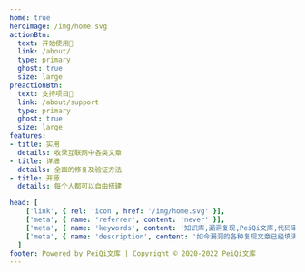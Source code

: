 ```yaml
---
home: true
heroImage: /img/home.svg
actionBtn:
  text: 开始使用🍃
  link: /about/
  type: primary
  ghost: true
  size: large
preactionBtn:
  text: 支持项目🍃
  link: /about/support
  type: primary
  ghost: true
  size: large
features:
- title: 实用
  details: 收录互联网中各类文章
- title: 详细
  details: 全面的修复及验证方法
- title: 开源
  details: 每个人都可以自由搭建

head: [
    ['link', { rel: 'icon', href: '/img/home.svg' }],
    ['meta', { name: 'referrer', content: 'never' }],
    ['meta', { name: 'keywords', content: '知识库,漏洞复现,PeiQi文库,代码审计,渗透测试' }],
    ['meta', { name: 'description', content: '如今漏洞的各种复现文章已经填满了互联网，但是每次去尝试漏洞复现时，总会纠结于环境搭建，POC和漏洞原理上。由于这些因素，通常都需要翻阅很多很多的文章才能理解这个漏洞，于是，便萌生了把环境搭建，POC，漏洞原理全部集合在一个文库的想法，PeiQI WiKi-POC文库便由此而来🐣' }],
  ]
footer: Powered by PeiQi文库 | Copyright © 2020-2022 PeiQi文库
---
```


</br>
</br>
<a-alert type="info" message="提示" description="由于传播、利用此文所提供的信息而造成的任何直接或者间接的后果及损失，均由使用者本人负责，文章作者不为此承担任何责任。PeiQi文库 拥有对此文章的修改和解释权如欲转载或传播此文章，必须保证此文章的完整性，包括版权声明等全部内容。未经作者允许，不得任意修改或者增减此文章内容，不得以任何方式将其用于商业目的。" showIcon>
</a-alert>

</br>
</br>

<template>
  <a-steps>
    <a-step status="finish" title="Login Github">
      <a-icon slot="icon" type="github" />
    </a-step>
    <a-step status="finish" title="Star">
      <a-icon slot="icon" type="star" />
    </a-step>
    <a-step status="process" title="Reading">
      <a-icon slot="icon" type="loading" />
    </a-step>
    <a-step status="wait" title="Thank">
      <a-icon slot="icon" type="smile-o" />
    </a-step>
  </a-steps>
</template>